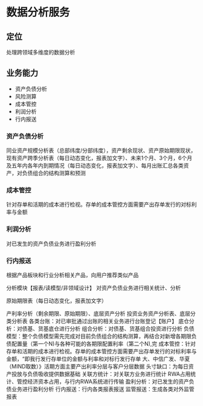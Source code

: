 # 数据分析服务 
## 定位    
处理跨领域多维度的数据分析

## 业务能力  
* 资产负债分析
* 风险测算
* 成本管控
* 利润分析
* 行内报送

### 资产负债分析  
同业资产规模分析表（总部纬度/分部纬度），资产剩余现状、资产原始期限现状，现有资产跨季分析表（每日动态变化，报表加文字）、未来1个月、3个月，6个月及五年内各年内到期情况（每日动态变化，报表加文字）、每月出账汇总各类资产，对负债组合的结构测算和预测

### 成本管控
针对存单和活期的成本进行检视。存单的成本管控方面需要产出存单发行的对标利率与金额

### 利润分析
对已发生的资产负债业务进行盈利分析

### 行内报送
根据产品板块和行业分析相关产品，向用户推荐类似产品


分析模块【报表/读模型/非领域设计】
对资产负债业务进行相关统计、分析


原始期限表（每日动态变化，报表加文字）

产利率分析（剩余期限、原始期限）、底层资产分析
投资业务资产分析表、底层分类分析表
各类台账：对已审批通过出账的相关业务进行台账登记【账户】
底仓分析：对债基、货基底仓进行分析
组合分析：对债基、货基组合投资进行分析
负债模型：整个负债模型需先完成对目前负债组合的结构测算，再结合对新增各期限负债配置量（第一个N)与各种可能的各期限配置利率（第二个N),完
成本管控：针对存单和活期的成本进行检视。存单的成本管控方面需要产出存单发行的对标利率与金额，“即我行发行存单位的金额与利率和对标行发行存单
大、中信广发、华夏（MIND取数）》活期方面主要产出利率分层与客户分层数据
头寸缺口：为每日资产投放与负债吸收提供数据基础
关联方统计：对关联方业务进行统计
RWA占用统计、管控经济资本占用，与行内RWA系统进行传输
盈利分析：对已发生的资产负债业务进行盈利分析
行内报送：行内各类报表报送
监管报送：生成各类对外监管报表